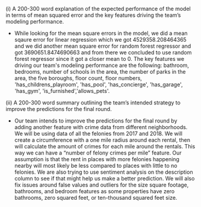 (i) A 200-300 word explanation of the expected performance of the model in terms of mean
squared error and the key features driving the team’s modeling performance.

- While looking for the mean square errors in the model, we did a mean sqaure error for linear regression which we got 4529358.208464365 and we did another mean square error for random forest regressor and got 3690651.8474690663 and from there we concluded to use random forest regressor since it got a closer mean to 0. The key features we driving our team's modeling performance are the following: bathroom, bedrooms, number of schools in the area, the number of parks in the area, the five boroughs, floor count, floor numbers, 'has_childrens_playroom', 'has_pool', 'has_concierge', 'has_garage', 'has_gym', 'is_furnished','allows_pets'. 

(ii) A 200-300 word summary outlining the team’s intended strategy to improve the predictions
for the final round.

-  Our team intends to improve the predictions for the final round by adding another feature with crime data from different neighborhoods. We will be using data of all the felonies from 2017 and 2018. We will create a circumference with a one mile radius around each rental, then will calculate the amount of crimes for each mile around the rentals. This way we can have a “number of felony crimes per mile” feature. Our assumption is that the rent in places with more felonies happening nearby will most likely be less compared to places with little to no felonies. We are also trying to use sentiment analysis on the description column to see if that might help us make a better prediction. We will also fix issues around false values and outliers for the size square footage, bathrooms, and bedroom features as some properties have zero bathrooms, zero squared feet, or ten-thousand squared feet size.
